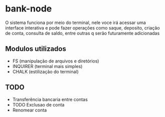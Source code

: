 # bank-node

O sistema funciona por meio do terminal, nele voce irá acessar uma interface interativa e pode fazer operações como saque, deposito, criação de conta, consulta de saldo, entre outras q serão futuramente adicionadas

## Modulos utilizados
- FS (manipulação de arquivos e diretórios)
- INQUIRER (terminal mais simples)
- CHALK (estilização do terminal)

## TODO
- Transferência bancaria entre contas
- TODO Exclusao de conta
- Renomear conta
